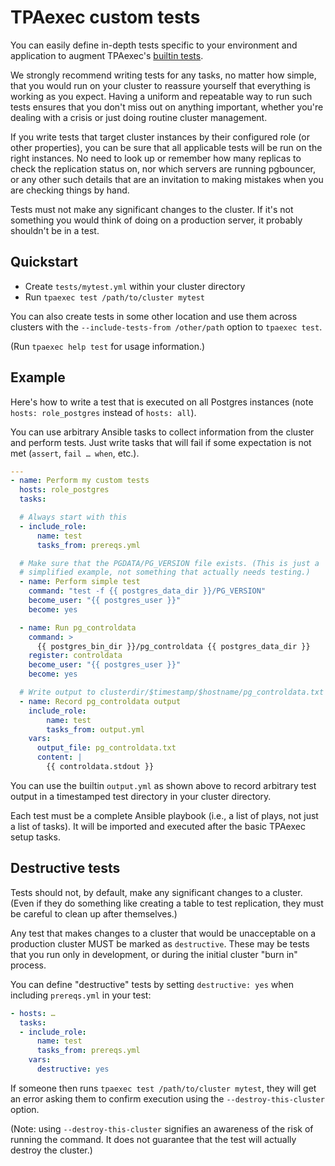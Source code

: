 # TPAexec custom tests

You can easily define in-depth tests specific to your environment and
application to augment TPAexec's [builtin tests](tpaexec-test.md).

We strongly recommend writing tests for any tasks, no matter how simple,
that you would run on your cluster to reassure yourself that everything
is working as you expect. Having a uniform and repeatable way to run
such tests ensures that you don't miss out on anything important,
whether you're dealing with a crisis or just doing routine cluster
management.

If you write tests that target cluster instances by their configured
role (or other properties), you can be sure that all applicable tests
will be run on the right instances. No need to look up or remember how
many replicas to check the replication status on, nor which servers are
running pgbouncer, or any other such details that are an invitation to
making mistakes when you are checking things by hand.

Tests must not make any significant changes to the cluster. If it's not
something you would think of doing on a production server, it probably
shouldn't be in a test.

## Quickstart

* Create `tests/mytest.yml` within your cluster directory
* Run `tpaexec test /path/to/cluster mytest`

You can also create tests in some other location and use them across
clusters with the `--include-tests-from /other/path` option to
`tpaexec test`.

(Run `tpaexec help test` for usage information.)

## Example

Here's how to write a test that is executed on all Postgres instances
(note `hosts: role_postgres` instead of `hosts: all`).

You can use arbitrary Ansible tasks to collect information from the
cluster and perform tests. Just write tasks that will fail if some
expectation is not met (`assert`, `fail … when`, etc.).

```yaml
---
- name: Perform my custom tests
  hosts: role_postgres
  tasks:

  # Always start with this
  - include_role:
      name: test
      tasks_from: prereqs.yml

  # Make sure that the PGDATA/PG_VERSION file exists. (This is just a
  # simplified example, not something that actually needs testing.)
  - name: Perform simple test
    command: "test -f {{ postgres_data_dir }}/PG_VERSION"
    become_user: "{{ postgres_user }}"
    become: yes

  - name: Run pg_controldata
    command: >
      {{ postgres_bin_dir }}/pg_controldata {{ postgres_data_dir }}
    register: controldata
    become_user: "{{ postgres_user }}"
    become: yes

  # Write output to clusterdir/$timestamp/$hostname/pg_controldata.txt
  - name: Record pg_controldata output
    include_role:
        name: test
        tasks_from: output.yml
    vars:
      output_file: pg_controldata.txt
      content: |
        {{ controldata.stdout }}
```

You can use the builtin `output.yml` as shown above to record arbitrary
test output in a timestamped test directory in your cluster directory.

Each test must be a complete Ansible playbook (i.e., a list of plays,
not just a list of tasks). It will be imported and executed after the
basic TPAexec setup tasks.

## Destructive tests

Tests should not, by default, make any significant changes to a cluster.
(Even if they do something like creating a table to test replication,
they must be careful to clean up after themselves.)

Any test that makes changes to a cluster that would be unacceptable on a
production cluster MUST be marked as `destructive`. These may be tests
that you run only in development, or during the initial cluster "burn
in" process.

You can define "destructive" tests by setting `destructive: yes` when
including `prereqs.yml` in your test:

```yaml
- hosts: …
  tasks:
  - include_role:
      name: test
      tasks_from: prereqs.yml
    vars:
      destructive: yes
```

If someone then runs `tpaexec test /path/to/cluster mytest`, they will
get an error asking them to confirm execution using the
`--destroy-this-cluster` option.

(Note: using `--destroy-this-cluster` signifies an awareness of the risk
of running the command. It does not guarantee that the test will
actually destroy the cluster.)

